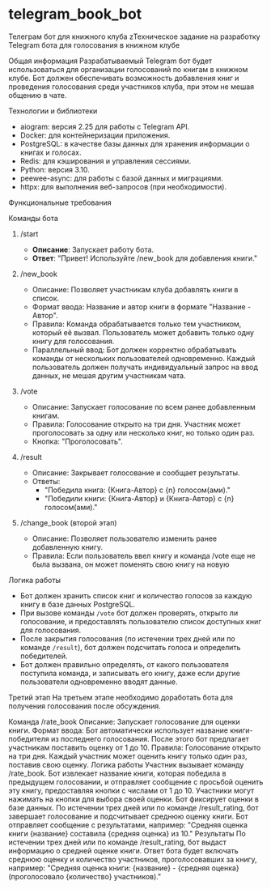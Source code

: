 # telegram_book_bot
Телеграм бот для книжного клуба
zТехническое задание на разработку Telegram бота для голосования в книжном клубе

Общая информация
Разрабатываемый Telegram бот будет использоваться для организации голосований по книгам в книжном клубе. Бот должен обеспечивать возможность добавления книг и проведения голосования среди участников клуба, при этом не мешая общению в чате.

Технологии и библиотеки
- aiogram: версия 2.25 для работы с Telegram API.
- Docker: для контейнеризации приложения.
- PostgreSQL: в качестве базы данных для хранения информации о книгах и голосах.
- Redis: для кэширования и управления сессиями.
- Python: версия 3.10.
- peewee-async: для работы с базой данных и миграциями.
- httpx: для выполнения веб-запросов (при необходимости).

Функциональные требования

Команды бота
1. /start
   - **Описание**: Запускает работу бота.
   - **Ответ**: "Привет! Используйте /new_book для добавления книги."

2. /new_book
   - Описание: Позволяет участникам клуба добавлять книги в список.
   - Формат ввода: Название и автор книги в формате "Название - Автор".
   - Правила: Команда обрабатывается только тем участником, который её вызвал. Пользователь может добавить только одну книгу для голосования.
   - Параллельный ввод: Бот должен корректно обрабатывать команды от нескольких пользователей одновременно. Каждый пользователь должен получать индивидуальный запрос на ввод данных, не мешая другим участникам чата.

3. /vote
   - Описание: Запускает голосование по всем ранее добавленным книгам.
   - Правила: Голосование открыто на три дня. Участник может проголосовать за одну или несколько книг, но только один раз.
   - Кнопка: "Проголосовать".

4. /result
   - Описание: Закрывает голосование и сообщает результаты.
   - Ответы:
     - "Победила книга: {Книга-Автор} с {n} голосом(ами)."
     - "Победили книги: {Книга-Автор} и {Книга-Автор} с {n} голосом(ами)."

5. /change_book (второй этап)
   - Описание: Позволяет пользователю изменить ранее добавленную книгу.
   - Правила: Если пользователь ввел книгу и команда /vote еще не была вызвана, он может поменять свою книгу на новую


Логика работы
- Бот должен хранить список книг и количество голосов за каждую книгу в базе данных PostgreSQL.
- При вызове команды `/vote` бот должен проверять, открыто ли голосование, и предоставлять пользователю список доступных книг для голосования.
- После закрытия голосования (по истечении трех дней или по команде `/result`), бот должен подсчитать голоса и определить победителей.
- Бот должен правильно определять, от какого пользователя поступила команда, и записывать его книгу, даже если другие пользователи одновременно вводят данные.



Третий этап
На третьем этапе необходимо доработать бота для получения голосования после обсуждения.

Команда
/rate_book
Описание: Запускает голосование для оценки книги.
Формат ввода: Бот автоматически использует название книги-победителя из последнего голосования. После этого бот предлагает участникам поставить оценку от 1 до 10.
Правила: Голосование открыто на три дня. Каждый участник может оценить книгу только один раз, поставив свою оценку.
Логика работы
Участник вызывает команду /rate_book.
Бот извлекает название книги, которая победила в предыдущем голосовании, и отправляет сообщение с просьбой оценить эту книгу, предоставляя кнопки с числами от 1 до 10.
Участники могут нажимать на кнопки для выбора своей оценки. Бот фиксирует оценки в базе данных.
По истечении трех дней или по команде /result_rating, бот завершает голосование и подсчитывает среднюю оценку книги.
Бот отправляет сообщение с результатами, например: "Средняя оценка книги {название} составила {средняя оценка} из 10."
Результаты
По истечении трех дней или по команде /result_rating, бот выдаст информацию о средней оценке книги.
Ответ бота будет включать среднюю оценку и количество участников, проголосовавших за книгу, например:
"Средняя оценка книги: {название} - {средняя оценка} (проголосовало {количество} участников)."







